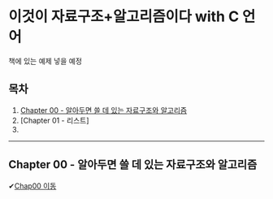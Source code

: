 # 이것이 자료구조+알고리즘이다 with C 언어

책에 있는 예제 넣을 예정

## 목차  
1. [Chapter 00 - 알아두면 쓸 데 있는 자료구조와 알고리즘](Chapter-00---알아두면-쓸-데-있는-자료구조와-알고리즘)
2. [Chapter 01 - 리스트]
3. 


---  
## Chapter 00 - 알아두면 쓸 데 있는 자료구조와 알고리즘
✔[Chap00 이동](https://github.com/Thedume/-with-C-/edit/main/Chap00.md)
